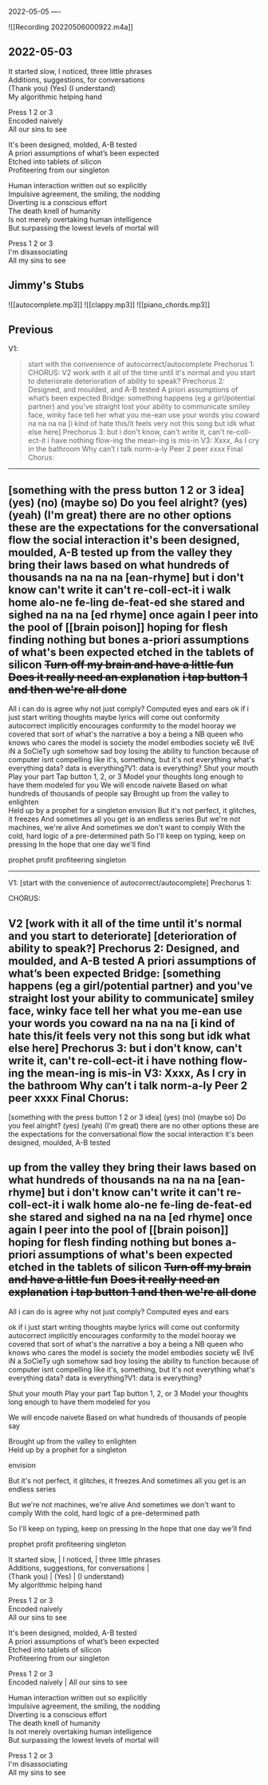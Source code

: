2022-05-05
—-

![[Recording 20220506000922.m4a]]


2022-05-03
---

It started slow, I noticed, three little phrases  
Additions, suggestions, for conversations  
(Thank you) (Yes) (I understand)  
My algorithmic helping hand  

Press 1 2 or 3  
Encoded naively  
All our sins to see  

It's been designed, molded, A-B tested  
A priori assumptions of what’s been expected  
Etched into tablets of silicon  
Profiteering from our singleton
<!-- hate this last line so bad omg -->

Human interaction written out so explicitly  
Impulsive agreement, the smiling, the nodding  
Diverting is a conscious effort  
The death knell of humanity  
Is not merely overtaking human intelligence  
But surpassing the lowest levels of mortal will  

Press 1 2 or 3  
I'm disassociating  
All my sins to see

Jimmy's Stubs
---
![[autocomplete.mp3]]
![[clappy.mp3]]
![[piano_chords.mp3]]

Previous
----


V1:
> start with the convenience of autocorrect/autocomplete
Prechorus 1:
CHORUS:
V2
> work with it all of the time until it's normal and you start to deteriorate
> deterioration of ability to speak?
Prechorus 2:
Designed, and moulded, and A-B tested
A priori assumptions of what’s been expected
Bridge:
> something happens (eg a girl/potential partner) and you've straight lost your ability to communicate
smiley face, winky face
tell her what you me-ean
use your words you coward
na na na na <ean-rhyme>
[i kind of hate this/it feels very not this song but idk what else here]
Prechorus 3:
but i don't know, can't write it, can't re-coll-ect-it
i have nothing flow-ing
the mean-ing is mis-in
 V3:
Xxxx, As I cry in the bathroom
Why can’t i talk norm-a-ly
Peer 2 peer xxxx
Final Chorus:
---
[something with the press button 1 2 or 3 idea]
(yes) (no) (maybe so)
Do you feel alright?
(yes) (yeah) (I'm great)
there are no other options
these are the expectations for the conversational flow
the social interaction
it's been designed, moulded, A-B tested
up from the valley they bring their laws
based on what hundreds of thousands
na na na na [ean-rhyme]
but i don't know
can't write it
can't re-coll-ect-it
i walk home
alo-ne
fe-ling de-feat-ed
she stared
and sighed
na na na [ed rhyme]
once again I peer into the pool of [[brain poison]]
hoping for flesh
finding nothing but bones
a-priori assumptions of what's been expected
etched in the tablets of silicon
~~Turn off my brain and have a little fun~~
~~Does it really need an explanation~~
~~i tap button 1 and then we're all done~~
----
All i can do is agree
why not just comply?
Computed eyes and ears
ok if i just start writing thoughts maybe lyrics will come out
conformity
autocorrect implicitly encourages conformity to the model
hooray we covered that
sort of
what's the narrative
a boy
a being
a NB queen
who knows who cares
the model is society
the model embodies society
wE lIvE iN a SoCieTy
	ugh somehow sad boy losing the ability to function because of computer isnt compelling
	like it's, something, but it's not everything
	what's everything
data?
	data is everything?V1:
	data is everything?
Shut your mouth
Play your part
Tap button 1, 2, or 3
Model your thoughts long enough to have them modeled for you
We will encode naivete
Based on what hundreds of thousands of people say
Brought up from the valley to enlighten  
Held up by a prophet for a singleton
envision
But it's not perfect, it glitches, it freezes
And sometimes all you get is an endless series
But we're not machines, we're alive
And sometimes we don't want to comply
With the cold, hard logic of a pre-determined path
So I'll keep on typing, keep on pressing
In the hope that one day we'll find
	
prophet
profit
profiteering
singleton

----


V1:
[start with the convenience of autocorrect/autocomplete]
Prechorus 1:

CHORUS:

V2
[work with it all of the time until it's normal and you start to deteriorate]
[deterioration of ability to speak?]
Prechorus 2:
Designed, and moulded, and A-B tested
A priori assumptions of what’s been expected
Bridge:
[something happens (eg a girl/potential partner) and you've straight lost your ability to communicate]
smiley face, winky face
tell her what you me-ean
use your words you coward
na na na na <ean-rhyme>
[i kind of hate this/it feels very not this song but idk what else here]
Prechorus 3:
but i don't know, can't write it, can't re-coll-ect-it
i have nothing flow-ing
the mean-ing is mis-in
 V3:
Xxxx, As I cry in the bathroom
Why can’t i talk norm-a-ly
Peer 2 peer xxxx
Final Chorus:
---


[something with the press button 1 2 or 3 idea]
(yes) (no) (maybe so)
Do you feel alright?
(yes) (yeah) (I'm great)
there are no other options
these are the expectations for the conversational flow
the social interaction
it's been designed, moulded, A-B tested


up from the valley they bring their laws
based on what hundreds of thousands
na na na na [ean-rhyme]
but i don't know
can't write it
can't re-coll-ect-it
i walk home
alo-ne
fe-ling de-feat-ed
she stared
and sighed
na na na [ed rhyme]
once again I peer into the pool of [[brain poison]]
hoping for flesh
finding nothing but bones
a-priori assumptions of what's been expected
etched in the tablets of silicon
~~Turn off my brain and have a little fun~~
~~Does it really need an explanation~~
~~i tap button 1 and then we're all done~~
----
All i can do is agree
why not just comply?
Computed eyes and ears

ok if i just start writing thoughts maybe lyrics will come out
conformity
autocorrect implicitly encourages conformity to the model
hooray we covered that
sort of
what's the narrative
a boy
a being
a NB queen
who knows who cares
the model is society
the model embodies society
wE lIvE iN a SoCieTy
	ugh somehow sad boy losing the ability to function because of computer isnt compelling
	like it's, something, but it's not everything
	what's everything
data?
	data is everything?V1:
	data is everything?

Shut your mouth
Play your part
Tap button 1, 2, or 3
Model your thoughts long enough to have them modeled for you


We will encode naivete
Based on what hundreds of thousands of people say

Brought up from the valley to enlighten  
Held up by a prophet for a singleton

envision

But it's not perfect, it glitches, it freezes
And sometimes all you get is an endless series

But we're not machines, we're alive
And sometimes we don't want to comply
With the cold, hard logic of a pre-determined path

So I'll keep on typing, keep on pressing
In the hope that one day we'll find
	
prophet
profit
profiteering
singleton


It started slow, | I noticed, | three little phrases  
Additions, suggestions, for conversations |  
(Thank you) | (Yes) | (I understand)  
My algorithmic helping hand  

Press 1 2 or 3  
Encoded naively  
All our sins to see  

It's been designed, molded, A-B tested  
A priori assumptions of what’s been expected  
Etched into tablets of silicon  
Profiteering from our singleton

Press 1 2 or 3  
Encoded naively  |
All our sins to see  

Human interaction written out so explicitly  
Impulsive agreement, the smiling, the nodding  
Diverting is a conscious effort  
The death knell of humanity  
Is not merely overtaking human intelligence  
But surpassing the lowest levels of mortal will  

Press 1 2 or 3  
I'm disassociating  
All my sins to see


